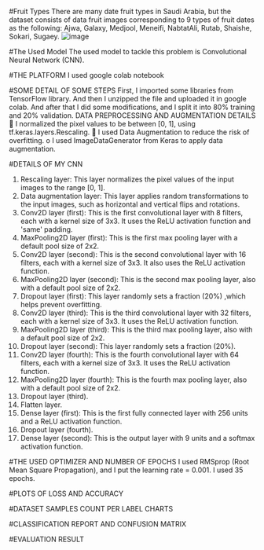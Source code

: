 #Fruit Types
There are many date fruit types in Saudi Arabia, but the dataset consists of data fruit images corresponding to 9 types of fruit dates as the
following: Ajwa, Galaxy, Medjool, Meneifi, NabtatAli, Rutab, Shaishe, Sokari, Sugaey.
![image](https://github.com/user-attachments/assets/a95b9886-d323-4edd-b2ff-7ff45a2271a4)

#The Used Model
The used model to tackle this problem is Convolutional Neural Network (CNN). 

#THE PLATFORM 
	I used google colab notebook  
 
#SOME DETAIL OF SOME STEPS
 	First, I imported some libraries from TensorFlow library. And then I unzipped the file and uploaded it in google colab. And after that I did some modifications, and I split it into 80% training and 20% validation. 
DATA PREPROCESSING AND AUGMENTATION DETAILS 
	I normalized the pixel values to be between [0, 1], using tf.keras.layers.Rescaling.
	I used Data Augmentation to reduce the risk of overfitting.
o	I used ImageDataGenerator from Keras to apply data augmentation.


#DETAILS OF MY CNN
1.	Rescaling layer: This layer normalizes the pixel values of the input images to the range [0, 1].
2.	Data augmentation layer: This layer applies random transformations to the input images, such as horizontal and vertical flips and rotations.
3.	Conv2D layer (first): This is the first convolutional layer with 8 filters, each with a kernel size of 3x3. It uses the ReLU activation function and 'same' padding.
4.	MaxPooling2D layer (first): This is the first max pooling layer with a default pool size of 2x2.
5.	Conv2D layer (second): This is the second convolutional layer with 16 filters, each with a kernel size of 3x3. It also uses the ReLU activation function.
6.	MaxPooling2D layer (second): This is the second max pooling layer, also with a default pool size of 2x2.
7.	Dropout layer (first): This layer randomly sets a fraction (20%) ,which helps prevent overfitting.
8.	Conv2D layer (third): This is the third convolutional layer with 32 filters, each with a kernel size of 3x3. It uses the ReLU activation function.
9.	MaxPooling2D layer (third): This is the third max pooling layer, also with a default pool size of 2x2.
10.	 Dropout layer (second): This layer randomly sets a fraction (20%).
11.	Conv2D layer (fourth): This is the fourth convolutional layer with 64 filters, each with a kernel size of 3x3. It uses the ReLU activation function.
12.	MaxPooling2D layer (fourth): This is the fourth max pooling layer, also with a default pool size of 2x2.
13.	Dropout layer (third).
14.	Flatten layer.
15.	Dense layer (first): This is the first fully connected layer with 256 units and a ReLU activation function.
16.	Dropout layer (fourth).
17.	Dense layer (second): This is the output layer with 9 units and a softmax activation function.

#THE USED OPTIMIZER AND NUMBER OF EPOCHS
I used RMSprop (Root Mean Square Propagation), and I put the learning rate = 0.001.
I used 35 epochs.

#PLOTS OF LOSS AND ACCURACY 
 
#DATASET SAMPLES COUNT PER LABEL CHARTS 
 
#CLASSIFICATION REPORT AND CONFUSION MATRIX 
 
#EVALUATION RESULT
